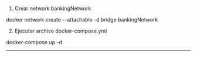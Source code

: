 1. Crear network bankingNetwork

docker network create --attachable -d bridge bankingNetwork

2. Ejecutar archivo docker-compose.yml

docker-compose up -d

------------------------------------

